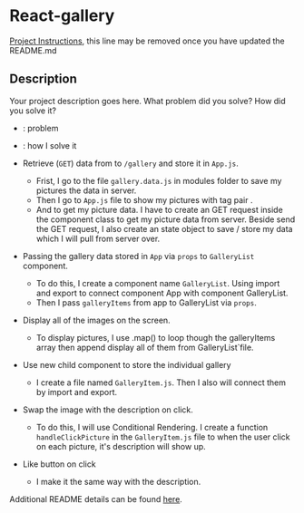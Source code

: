 # React-gallery

[Project Instructions](./INSTRUCTIONS.md), this line may be removed once you have updated the README.md

## Description

Your project description goes here. What problem did you solve? How did you solve it?
* : problem
- : how I solve it

*  Retrieve (`GET`) data from to `/gallery` and store it in `App.js`.
    -  Frist, I go to the file `gallery.data.js` in modules folder to save my pictures the data in server. 
    -  Then I go to `App.js` file to show my pictures with tag pair <img>.
    -  And to get my picture data. I have to create an GET request inside the component class to get my picture data from server. Beside send the GET request, I also create an state object to save / store my data which I will pull from server over.

* Passing the gallery data stored in `App` via `props` to `GalleryList` component.
    - To do this, I create a component name `GalleryList`. Using import and export to connect component App with component GalleryList.
    - Then I pass `galleryItems` from app to GalleryList via `props`.

* Display all of the images on the screen.
    - To display pictures, I use .map() to loop though the galleryItems array then append display all of them from GalleryList`file.

* Use new child component to store the individual gallery
    - I create a file named `GalleryItem.js`. Then I also will connect them by import and export. 

* Swap the image with the description on click.
    - To do this, I will use Conditional Rendering. I create a function `handleClickPicture` in the `GalleryItem.js` file to when the user click on each picture, it's description will show up.

* Like button on click
    - I make it the same way with the description.







Additional README details can be found [here](https://github.com/PrimeAcademy/readme-template/blob/master/README.md).
